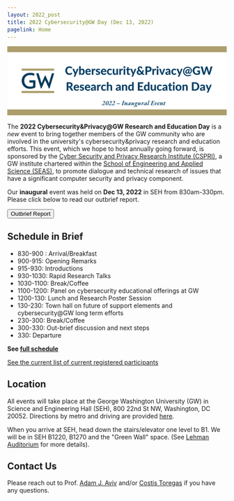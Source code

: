 ```yaml
---
layout: 2022_post
title: 2022 Cybersecurity@GW Day (Dec 13, 2022)
pagelink: Home
---
```


<img class="banner-img" src="/imgs/cyber-day-logo.png" alt="Banner Logo: 2022 Cybersecurity&Privacy@GW Day" title="Banner Logo: 2022 Cybersecurity&Privacy@GW Day">

<!-- # 2022 Cybersecurity&Privacy@GW Research and Education Day <br> *Inaugral Event* -->

The **2022 Cybersecurity&Privacy@GW Research and Education Day** is a *new* event to bring together members of the GW community who are involved in the university's cybersecurity&privacy research and education efforts. This event, which we hope to host annually going forward,  is sponsored by the [Cyber Security and Privacy Research Institute (CSPRI)](https://cspri.seas.gwu.edu/), a GW institute chartered within the [School of Engineering and Applied Science (SEAS)](https://seas.gwu.edu), to promote dialogue and technical research of issues that have a significant computer security and privacy component.


Our **inaugural** event was  held on **Dec 13, 2022** in SEH from 830am-330pm. Please click below to read our outbrief report.

<div class="reg-link">
<a href="/outbrief.pdf">
<button>Outbrief Report</button>
</a>
</div>

## Schedule in Brief

* 830-900 : Arrival/Breakfast
* 900-915: Opening Remarks 
* 915-930: Introductions
* 930-1030: Rapid Research Talks
* 1030-1100: Break/Coffee
* 1100-1200: Panel on cybersecurity educational offerings at GW
* 1200-130: Lunch and Research Poster Session
* 130-230: Town hall on future of support elements and cybersecurity@GW long term efforts
* 230-300: Break/Coffee
* 300-330: Out-brief discussion and next steps
* 330: Departure

**See [full schedule](/schedule/2022-schedule)**

[See the current list of current registered participants](participants/2022-participants)

## Location

All events will take place at the George Washington University (GW) in Science and Engineering Hall (SEH), 800 22nd St NW, Washington, DC 20052. Directions by metro and driving are provided [here](https://www.seas.gwu.edu/directions-campus).

When you arrive at SEH, head down the stairs/elevator one level to B1. We will be in SEH B1220, B1270 and the "Green Wall" space. (See [Lehman Auditorium](https://seascf.seas.gwu.edu/lehman-auditorium) for more details).


## Contact Us

Please reach out to Prof. [Adam J. Aviv](mailto:aaviv@gwu.edu) and/or [Costis Toregas](mailto:toregas1@gwu.edu) if you have any questions.
